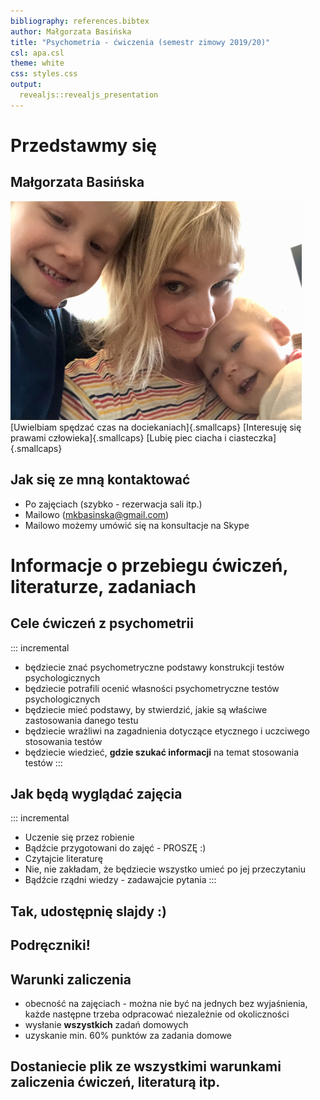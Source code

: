 ```yaml
---
bibliography: references.bibtex
author: Małgorzata Basińska
title: "Psychometria - ćwiczenia (semestr zimowy 2019/20)"
csl: apa.csl
theme: white
css: styles.css
output: 
  revealjs::revealjs_presentation
---
```


# Przedstawmy się
## Małgorzata Basińska
<!-- ![Moje foto](img/MojeFoto.jpg) -->
<img src="img/MojeFoto.jpg" height="350px">  
[Uwielbiam spędzać czas na dociekaniach]{.smallcaps}  
[Interesuję się prawami człowieka]{.smallcaps}  
[Lubię piec ciacha i ciasteczka]{.smallcaps}  

## Jak się ze mną kontaktować
* Po zajęciach (szybko - rezerwacja sali itp.)
* Mailowo (mkbasinska@gmail.com)
* Mailowo możemy umówić się na konsultacje na Skype

# Informacje o przebiegu ćwiczeń, literaturze, zadaniach

## Cele ćwiczeń z psychometrii
::: incremental
- będziecie znać psychometryczne podstawy konstrukcji testów psychologicznych 
- będziecie potrafili ocenić własności psychometryczne testów psychologicznych
- będziecie mieć podstawy, by stwierdzić, jakie są właściwe zastosowania danego testu
- będziecie wrażliwi na zagadnienia dotyczące etycznego i uczciwego stosowania testów
- będziecie wiedzieć, **gdzie szukać informacji** na temat stosowania testów
:::

## Jak będą wyglądać zajęcia
::: incremental
- Uczenie się przez robienie
- Bądźcie przygotowani do zajęć - PROSZĘ :)
- Czytajcie literaturę
- Nie, nie zakładam, że będziecie wszystko umieć po jej przeczytaniu
- Bądźcie rządni wiedzy - zadawajcie pytania
:::

## Tak, udostępnię slajdy :)			

## Podręczniki!

## Warunki zaliczenia
- obecność na zajęciach - można nie być na jednych bez wyjaśnienia, każde następne trzeba odpracować niezależnie od okoliczności
- wysłanie **wszystkich** zadań domowych
- uzyskanie min. 60% punktów za zadania domowe

## Dostaniecie plik ze wszystkimi warunkami zaliczenia ćwiczeń, literaturą itp.





